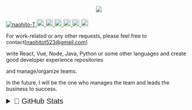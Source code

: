 <head>
<link href='https://fonts.googleapis.com/css2?family=Bebas+Neue&family=Open+Sans:ital@1&display=swap' rel='stylesheet' />
</head>

<!--
**naohito-T/naohito-T** is a ✨ _special_ ✨ repository because its `README.md` (this file) appears on your GitHub profile.

Here are some ideas to get you started:

- 🔭 I’m currently working on ...
- 🌱 I’m currently learning ...
- 👯 I’m looking to collaborate on ...
- 🤔 I’m looking for help with ...
- 💬 Ask me about ...
- 📫 How to reach me: ...
- 😄 Pronouns: ...
- ⚡ Fun fact: ...
-->

<h1 align="center">
  <a href="https://git.io/typing-svg">
    <img src="https://readme-typing-svg.herokuapp.com/?lines=Hello,+There!+👋;This+is+naohito-T....;From+Tokyo,+Japan&center=true&size=30">
  </a>
</h1>


<p align="left">
  <a href="https://github.com/naohito-T/naohito-T/">
    <img src="https://komarev.com/ghpvc/?username=naohito-T" alt="naohito-T" />
  </a>
  <a href="http://twitter.com/naohito-T">
    <img height="20" src="https://img.shields.io/twitter/follow/naohito-T?label=Twitter&logo=twitter&style=flat" />
  </a>
  <a href="https://github.com/naohito-T">
    <img height="20" src="https://img.shields.io/github/followers/naohito-T?label=follow&logo=github&style=flat" />
  </a>
  <a href="https://www.reddit.com/user/naohito-T">
    <img height="20" src="https://img.shields.io/reddit/user-karma/combined/naohito-T?label=Reddit&logo=reddit&style=flat" />
  </a>
  <a href="https://stackoverflow.com/users/5720201/naohito-T">
    <img height="20" src="https://img.shields.io/stackexchange/stackoverflow/r/5720201?label=StackOverflow&logo=stack-overflow&style=flat" />
  </a>
  <a href="http://qiita.com/naohito-T">
    <img height="20" src="https://qiita-badge.apiapi.app/s/naohito-T/posts.svg" />
  </a>
  <a>
    <img height="20" src="https://qiita-badge.apiapi.app/s/naohito-T/contributions.svg" />
  </a>
</p>



For work-related or any other requests, please feel free to contact[naohitot523@gmail.com]

write React, Vue, Node, Java, Python or some other languages and create good developer experience repositories

and manage/organize teams.

In the future, I will be the one who manages the team and leads the business to success.
<!--
## 🧑🏻‍💻  自己紹介

🚧🚧🚧　WIP　🚧🚧🚧

link - in the prodcess of writing🙇
## 🍀  Skill



in the prodcess of writing🙇

Hobbys: animation

## 🗽  Portfolio

[https://naohito-t-portfolio.web.app](https://naohito-t-portfolio.web.app)

## 🔗  Articles

[https://zenn.dev/naohito_t](https://zenn.dev/naohito_t)
-->


<details>
  <summary style="font-family: Bebas Neue, sans-serif; font-size: 20px">🔱 GitHub Stats</summary>
  <div style="margin-bottom: 10px;">
    <a href="https://github-profile-trophy.vercel.app">
      <img src="https://github-profile-trophy.vercel.app/?username=naohito-T&column=7&theme=onedark&no-frame=true&margin-w=10" />
    </a>
  </div>
  <br/>
  <div style="margin-top: 10px;">
    <!--  これ積み重ねのやつ  -->
    <a href="http://github-readme-streak-stats.herokuapp.com">
      <img src="http://github-readme-streak-stats.herokuapp.com?user=naohito-T&theme=tokyonight&hide_border=true" alt="GitHub Streak" />
    </a>
    <!--  MostUsed Language  -->
    <a href="https://github.com/anuraghazra/github-readme-stats">
      <img align="left" src="https://github-readme-stats.vercel.app/api/top-langs/?username=naohito-T&theme=tokyonight&hide_border=true&hide=JavaScript,%20SCSS" />
    </a>
    <a href="https://github.com/anuraghazra/github-readme-stats">
      <img align="left" src="https://github-readme-stats.vercel.app/api?username=naohito-T&count_private=true&theme=tokyonight&hide_border=true" />
    </a>
  </div>
</details>
